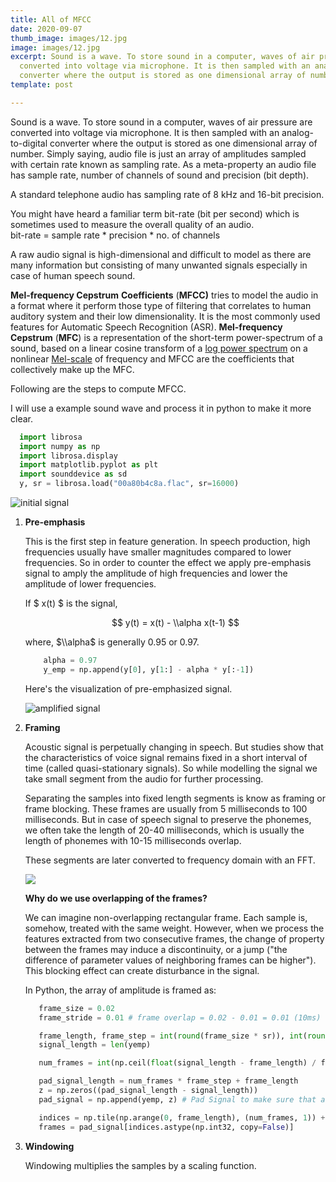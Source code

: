 ```yaml
---
title: All of MFCC
date: 2020-09-07
thumb_image: images/12.jpg
image: images/12.jpg
excerpt: Sound is a wave. To store sound in a computer, waves of air pressure are
  converted into voltage via microphone. It is then sampled with an analog-to-digital
  converter where the output is stored as one dimensional array of number.
template: post

---
```

Sound is a wave. To store sound in a computer, waves of air pressure are converted into voltage via microphone. It is then sampled with an analog-to-digital converter where the output is stored as one dimensional array of number. Simply saying, audio file is just an array of amplitudes sampled with certain rate known as sampling rate. As a meta-property an audio file has sample rate, number of channels of sound and precision (bit depth).

A standard telephone audio has sampling rate of 8 kHz and 16-bit precision.

You might have heard a familiar term bit-rate (bit per second) which is sometimes used to measure the overall quality of an audio.  
bit-rate = sample rate * precision * no. of channels

A raw audio signal is high-dimensional and difficult to model as there are many information but consisting of many unwanted signals especially in case of human speech sound.

**Mel-frequency Cepstrum** **Coefficients** (**MFCC)** tries to model the audio in a format where it perform those type of filtering that correlates to human auditory system and their low dimensionality. It is the most commonly used features for Automatic Speech Recognition (ASR). **Mel-frequency Cepstrum** (**MFC**) is a representation of the short-term power-spectrum of a sound, based on a linear cosine transform of a [log power spectrum](https://en.wikipedia.org/wiki/Power_spectrum "Power spectrum") on a nonlinear [Mel-scale](https://en.wikipedia.org/wiki/Mel_scale "Mel scale") of frequency and MFCC are the coefficients that collectively make up the MFC.

Following are the steps to compute MFCC.

I will use a example sound wave and process it in python to make it more clear.

```python
  import librosa 
  import numpy as np 
  import librosa.display
  import matplotlib.pyplot as plt
  import sounddevice as sd
  y, sr = librosa.load("00a80b4c8a.flac", sr=16000)
```

![initial signal](/images/y.png "Initial Signal")

1. **Pre-emphasis**

   This is the first step in feature generation. In speech production, high frequencies usually have smaller magnitudes compared to lower frequencies. So in order to counter the effect we apply pre-emphasis signal to amply the amplitude of high frequencies and lower the amplitude of lower frequencies.

   If $ x(t) $ is the signal,

   $$
   y(t) = x(t) - \\alpha x(t-1)
   $$

   where, $\\alpha$ is generally 0.95 or 0.97.

   ```python
       alpha = 0.97
       y_emp = np.append(y[0], y[1:] - alpha * y[:-1])
   ```

   Here's the visualization of pre-emphasized signal.

   ![amplified signal](/images/yemp.png "Pre-emphasized signal")
2. **Framing**

   Acoustic signal is perpetually changing in speech. But studies show that the characteristics of voice signal remains fixed in a short interval of time (called quasi-stationary signals). So while modelling the signal we take small segment from the audio for further processing.

   Separating the samples into fixed length segments is know as framing or frame blocking. These frames are usually from 5 milliseconds to 100 milliseconds. But in case of speech signal to preserve the phonemes, we often take the length of 20-40 milliseconds, which is usually the length of phonemes with 10-15 milliseconds overlap.

   These segments are later converted to frequency domain with an FFT.

   ![](/images/framing.jpg)

   **Why do we use overlapping of the frames?**

   We can imagine non-overlapping rectangular frame. Each sample is, somehow, treated with the same weight. However, when we process the features extracted from two consecutive frames, the change of property between the frames may induce a discontinuity, or a jump ("the difference of parameter values of neighboring frames can be higher"). This blocking effect can create disturbance in the signal.

   In Python, the array of amplitude is framed as:

   ```python
      frame_size = 0.02
      frame_stride = 0.01 # frame overlap = 0.02 - 0.01 = 0.01 (10ms)
   
      frame_length, frame_step = int(round(frame_size * sr)), int(round(frame_stride * sr))  # Convert from seconds to samples
      signal_length = len(yemp)
   
      num_frames = int(np.ceil(float(signal_length - frame_length) / frame_step))  # Make sure that we have at least 1 frame
   
      pad_signal_length = num_frames * frame_step + frame_length
      z = np.zeros((pad_signal_length - signal_length))
      pad_signal = np.append(yemp, z) # Pad Signal to make sure that all frames have equal number of samples without truncating any samples from the original signal
   
      indices = np.tile(np.arange(0, frame_length), (num_frames, 1)) + np.tile(np.arange(0, num_frames * frame_step, frame_step), (frame_length, 1)).T
      frames = pad_signal[indices.astype(np.int32, copy=False)]
   ```
3. **Windowing**

   Windowing multiplies the samples by a scaling function.